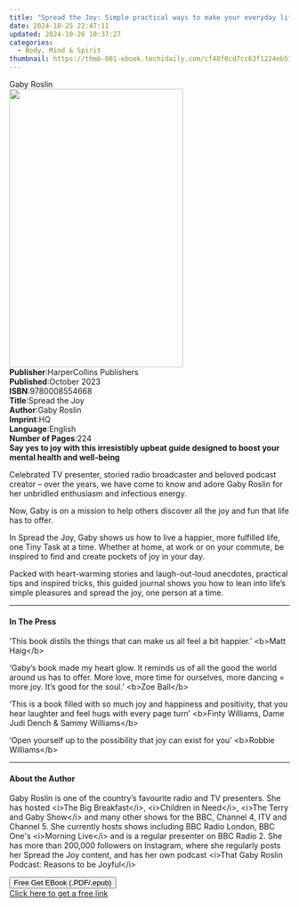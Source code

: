 ```yaml
---
title: "Spread the Joy: Simple practical ways to make your everyday life brighter | Free Book"
date: 2024-10-25 22:47:11
updated: 2024-10-26 10:37:27
categories:
  - Body, Mind & Spirit
thumbnail: https://thmb-001-ebook.techidaily.com/cf48f0cd7cc63f1224eb57e5657a49fb3a76b2a5ac3c278e1dae024b84b76a5e.jpg
---
```

<main id="book-container">
  <div class="flex flex-col">
    <div class="book-brief flex-1 py-6 px-4 sm:p-6 md:py-10 md:px-8">
      <!-- brief-->
      <div class="book-brief-main">Gaby Roslin</div>
    </div>
    <div
      class="book-meta-info flex-1 grid gap-4 col-start-1 col-end-3 row-start-1 sm:mb-6 sm:grid-cols-4 lg:gap-6 lg:col-start-2 lg:row-end-6 lg:row-span-6 lg:mb-0"
    >
      <div
        class="book-meta-info-left place-content-center mt-4 p-4 text-sm leading-6 col-start-2 col-span-2 dark:text-slate-400"
      >
        <img
          class="w-full h-500 object-cover rounded-lg sm:h-255 sm:col-span-2 lg:col-span-full"
          src="https://img-001-ebook.techidaily.com/58e565ea96105834fef245f79e85a5f1e8d11d0540fe49968fd7a40844ff5de6.jpg"
          alt=""
          width="312"
          height="500"
        />
      </div>
      <div
        class="book-meta-info-right mt-2 col-start-1 row-start-2 col-span-3 self-center"
      >
        <!-- meta data  -->
        <div class="flex flex-col px-4 md:px-8">
          <div class="flex-1">
            <strong>Publisher</strong>:<span class="px-2"
              >HarperCollins Publishers</span
            >
          </div>
          <div class="flex-1">
            <strong>Published</strong>:<span class="px-2">October 2023</span>
          </div>
          <div class="flex-1">
            <strong>ISBN</strong>:<span class="px-2">9780008554668</span>
          </div>
          <div class="flex-1">
            <strong>Title</strong>:<span class="px-2">Spread the Joy</span>
          </div>
          <div class="flex-1">
            <strong>Author</strong>:<span class="px-2">Gaby Roslin</span>
          </div>
          <div class="flex-1">
            <strong>Imprint</strong>:<span class="px-2">HQ</span>
          </div>
          <div class="flex-1">
            <strong>Language</strong>:<span class="px-2">English</span>
          </div>
          <div class="flex-1">
            <strong>Number of Pages</strong>:<span class="px-2">224</span>
          </div>
        </div>
      </div>
    </div>
    <div class="book-description flex-1 py-6 px-4 sm:p-6 md:py-10 md:px-8">
      <div class="book-description-main">
        <div accordion-content="" id="description">
          <strong
            >Say yes to joy with this irresistibly upbeat guide designed to
            boost your mental health and well-being</strong
          >
          <p>
            Celebrated TV presenter, storied radio broadcaster and beloved
            podcast creator – over the years, we have come to know and adore
            Gaby Roslin for her unbridled enthusiasm and infectious energy.
          </p>
          <p>
            Now, Gaby is on a mission to help others discover all the joy and
            fun that life has to offer.
          </p>
          <p>
            In Spread the Joy, Gaby shows us how to live a happier, more
            fulfilled life, one Tiny Task at a time. Whether at home, at work or
            on your commute, be inspired to find and create pockets of joy in
            your day.
          </p>
          <p>
            Packed with heart-warming stories and laugh-out-loud anecdotes,
            practical tips and inspired tricks, this guided journal shows you
            how to lean into life’s simple pleasures and spread the joy, one
            person at a time.
          </p>
        </div>
      </div>
    </div>
    <div class="book-excerpts flex-1 py-6 px-4 sm:p-6 md:py-10 md:px-8">
      <!-- excerpts-->
      <div class="book-excerpts-main">
        <hr />
        <h4 class="placeholder placeholder-heading">
          <span>In The Press</span>
        </h4>
        <p></p>
        <p>
          ‘This book distils the things that can make us all feel a bit
          happier.’ &lt;b&gt;Matt Haig&lt;/b&gt;
        </p>
        <p>
          ‘Gaby’s book made my heart glow. It reminds us of all the good the
          world around us has to offer. More love, more time for ourselves, more
          dancing = more joy. It’s good for the soul.’ &lt;b&gt;Zoe
          Ball&lt;/b&gt;
        </p>
        <p>
          ‘This is a book filled with so much joy and happiness and positivity,
          that you hear laughter and feel hugs with every page turn’
          &lt;b&gt;Finty Williams, Dame Judi Dench &amp; Sammy
          Williams&lt;/b&gt;
        </p>
        <p>
          ‘Open yourself up to the possibility that joy can exist for you’
          &lt;b&gt;Robbie Williams&lt;/b&gt;
        </p>
        <p></p>
      </div>
    </div>
    <div class="book-about-author flex-1 py-6 px-4 sm:p-6 md:py-10 md:px-8">
      <!-- about author-->
      <div class="book-main-author-main">
        <hr />
        <h4 class="placeholder placeholder-heading">
          <span>About the Author</span>
        </h4>
        <p></p>
        <p>
          Gaby Roslin is one of the country’s favourite radio and TV presenters.
          She has hosted &lt;i&gt;The Big Breakfast&lt;/i&gt;, &lt;i&gt;Children
          in Need&lt;/i&gt;, &lt;i&gt;The Terry and Gaby Show&lt;/i&gt; and many
          other shows for the BBC, Channel 4, ITV and Channel 5. She currently
          hosts shows including BBC Radio London, BBC One's &lt;i&gt;Morning
          Live&lt;/i&gt; and is a regular presenter on BBC Radio 2. She has more
          than 200,000 followers on Instagram, where she regularly posts her
          Spread the Joy content, and has her own podcast &lt;i&gt;That Gaby
          Roslin Podcast: Reasons to be Joyful&lt;/i&gt;
        </p>
        <p></p>
      </div>
    </div>
    <div class="book-free-get flex-1 py-6 px-4 sm:p-6 md:py-10 md:px-8">
      <button
        id="btn-free-get"
        class="bg-blue-500 hover:bg-blue-700 text-white font-bold py-2 px-4 rounded"
      >
        Free Get EBook (.PDF/.epub)
      </button>
      <div id="countdown-display" class="px-2 text-lg mt-2"></div>
      <a
        id="free-link"
        class="hidden bg-blue-500 hover:bg-blue-700 text-white font-bold py-2 px-4 rounded"
        href="https://www.ebooks.com/en-us/book/210846609/spread-the-joy-simple-practical-ways-to-make-your-everyday-life-brighter/gaby-roslin/"
        target="_blank"
        >Click here to get a free link</a
      >
    </div>
    <script>
      let countdownTime = 0;
      let countdownInterval = null;
      document
        .getElementById('btn-free-get')
        .addEventListener('click', startCountdown);
      function startCountdown() {
        countdownTime = new Date().getTime() + 60000 * 3;
        countdownInterval = setInterval(updateCountdown, 1000);
        document.getElementById('btn-free-get').disabled = true;
        document
          .getElementById('btn-free-get')
          .classList.add('bg-gray-500', 'cursor-not-allowed');
      }
      function updateCountdown() {
        let currentTime = new Date().getTime();
        let timeLeft = countdownTime - currentTime;
        let secondsLeft = Math.floor(timeLeft / 1000);
        document.getElementById('countdown-display').innerHTML =
          `Remaining time: ${secondsLeft} seconds.`;
        if (secondsLeft <= 0) {
          clearInterval(countdownInterval);
          document.getElementById('btn-free-get').classList.add('hidden');
          document.getElementById('free-link').classList.remove('hidden');
          document.getElementById('countdown-display').innerHTML = '';
        }
      }
    </script>
  </div>
</main>
